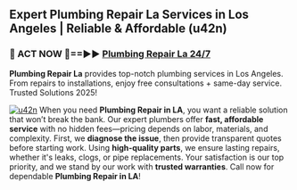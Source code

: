 ## Expert Plumbing Repair La Services in Los Angeles | Reliable & Affordable (u42n)  

<h3>🚿 ACT NOW 🌟==►► <a href="https://tinyurl.com/2ne6vx2x" rel="nofollow">Plumbing Repair La 24/7</a></h3>

**Plumbing Repair La** provides top-notch plumbing services in Los Angeles. From repairs to installations, enjoy free consultations + same-day service. Trusted Solutions 2025!

[![u42n](https://i.imgur.com/4PFF4AK.jpeg)](https://tinyurl.com/2ne6vx2x)
When you need **Plumbing Repair in LA**, you want a reliable solution that won’t break the bank. Our expert plumbers offer **fast, affordable service** with no hidden fees—pricing depends on labor, materials, and complexity. First, we **diagnose the issue**, then provide transparent quotes before starting work. Using **high-quality parts**, we ensure lasting repairs, whether it's leaks, clogs, or pipe replacements. Your satisfaction is our top priority, and we stand by our work with **trusted warranties**. Call now for dependable **Plumbing Repair in LA**!